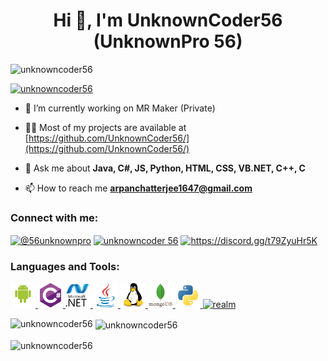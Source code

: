 <h1 align="center">Hi 👋, I'm UnknownCoder56 (UnknownPro 56)</h1>

<p align="left"> <img src="https://komarev.com/ghpvc/?username=unknowncoder56&label=Profile%20views&color=0e75b6&style=flat" alt="unknowncoder56" /> </p>

<p align="left"> <a href="https://github.com/ryo-ma/github-profile-trophy"><img src="https://github-profile-trophy.vercel.app/?username=unknowncoder56" alt="unknowncoder56" /></a> </p>

- 🔭 I’m currently working on MR Maker (Private)

- 👨‍💻 Most of my projects are available at [https://github.com/UnknownCoder56/](https://github.com/UnknownCoder56/)

- 💬 Ask me about **Java, C#, JS, Python, HTML, CSS, VB.NET, C++, C**

- 📫 How to reach me **arpanchatterjee1647@gmail.com**

<h3 align="left">Connect with me:</h3>
<p align="left">
<a href="https://twitter.com/@56unknownpro" target="blank"><img align="center" src="https://raw.githubusercontent.com/rahuldkjain/github-profile-readme-generator/master/src/images/icons/Social/twitter.svg" alt="@56unknownpro" height="30" width="40" /></a>
<a href="https://stackoverflow.com/users/14421723/unknowncoder-56" target="blank"><img align="center" src="https://raw.githubusercontent.com/rahuldkjain/github-profile-readme-generator/master/src/images/icons/Social/stack-overflow.svg" alt="unknowncoder 56" height="30" width="40" /></a>
<a href="https://discord.gg/HaVaeRkNhP" target="blank"><img align="center" src="https://raw.githubusercontent.com/rahuldkjain/github-profile-readme-generator/master/src/images/icons/Social/discord.svg" alt="https://discord.gg/t79ZyuHr5K" height="30" width="40" /></a>
</p>

<h3 align="left">Languages and Tools:</h3>
<p align="left"> <a href="https://developer.android.com" target="_blank" rel="noreferrer"> <img src="https://raw.githubusercontent.com/devicons/devicon/master/icons/android/android-original-wordmark.svg" alt="android" width="40" height="40"/> </a> <a href="https://www.w3schools.com/cs/" target="_blank" rel="noreferrer"> <img src="https://raw.githubusercontent.com/devicons/devicon/master/icons/csharp/csharp-original.svg" alt="csharp" width="40" height="40"/> </a> <a href="https://dotnet.microsoft.com/" target="_blank" rel="noreferrer"> <img src="https://raw.githubusercontent.com/devicons/devicon/master/icons/dot-net/dot-net-original-wordmark.svg" alt="dotnet" width="40" height="40"/> </a> <a href="https://www.java.com" target="_blank" rel="noreferrer"> <img src="https://raw.githubusercontent.com/devicons/devicon/master/icons/java/java-original.svg" alt="java" width="40" height="40"/> </a> <a href="https://www.linux.org/" target="_blank" rel="noreferrer"> <img src="https://raw.githubusercontent.com/devicons/devicon/master/icons/linux/linux-original.svg" alt="linux" width="40" height="40"/> </a> <a href="https://www.mongodb.com/" target="_blank" rel="noreferrer"> <img src="https://raw.githubusercontent.com/devicons/devicon/master/icons/mongodb/mongodb-original-wordmark.svg" alt="mongodb" width="40" height="40"/> </a> <a href="https://www.python.org" target="_blank" rel="noreferrer"> <img src="https://raw.githubusercontent.com/devicons/devicon/master/icons/python/python-original.svg" alt="python" width="40" height="40"/> </a> <a href="https://realm.io/" target="_blank" rel="noreferrer"> <img src="https://raw.githubusercontent.com/bestofjs/bestofjs-webui/8665e8c267a0215f3159df28b33c365198101df5/public/logos/realm.svg" alt="realm" width="40" height="40"/> </a> </p>

<p><img align="left" src="https://github-readme-stats.vercel.app/api/top-langs?username=unknowncoder56&show_icons=true&locale=en&layout=compact" alt="unknowncoder56" /></p>

<p>&nbsp;<img align="center" src="https://github-readme-stats.vercel.app/api?username=unknowncoder56&show_icons=true&locale=en" alt="unknowncoder56" /></p>

<p><img align="center" src="https://github-readme-streak-stats.herokuapp.com/?user=unknowncoder56&" alt="unknowncoder56" /></p>
